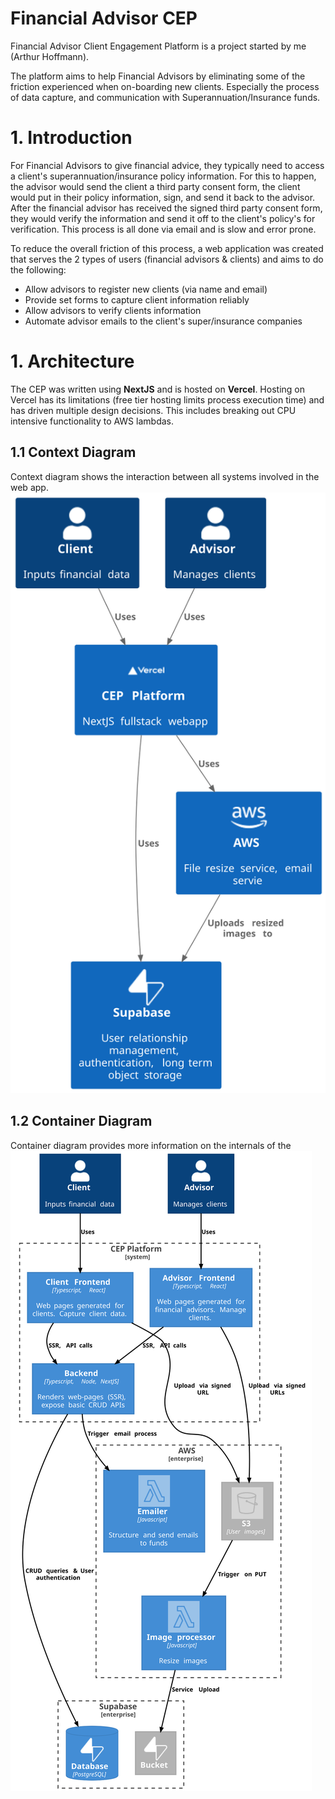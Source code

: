 # Financial Advisor CEP
Financial Advisor Client Engagement Platform is a project started by me (Arthur Hoffmann).

The platform aims to help Financial Advisors by eliminating some of the friction experienced when on-boarding new clients. Especially the process of data capture, and communication with Superannuation/Insurance funds. 


# 1. Introduction
For Financial Advisors to give financial advice, they typically need to access a client's superannuation/insurance policy information.
For this to happen, the advisor would send the client a third party consent form, the client would put in their policy information, sign, and send it back to the advisor.
After the financial advisor has received the signed third party consent form, they would verify the information and send it off to the client's policy's for verification.
This process is all done via email and is slow and error prone.

To reduce the overall friction of this process, a web application was created that serves the 2 types of users (financial advisors & clients) and aims to do the following:

- Allow advisors to register new clients (via name and email)
- Provide set forms to capture client information reliably
- Allow advisors to verify clients information
- Automate advisor emails to the client's super/insurance companies

# 1. Architecture
The CEP was written using **NextJS** and is hosted on **Vercel**.
Hosting on Vercel has its limitations (free tier hosting limits process execution time) and has driven multiple design decisions.
This includes breaking out CPU intensive functionality to AWS lambdas.

## 1.1 Context Diagram
Context diagram shows the interaction between all systems involved in the web app.
![](images/context.svg)

## 1.2 Container Diagram
Container diagram provides more information on the internals of the 
![](images/container.svg)